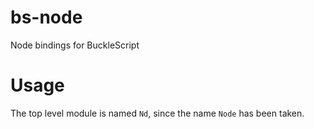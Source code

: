 # bs-node

Node bindings for BuckleScript

# Usage

The top level module is named `Nd`, since the name `Node` has been taken.
